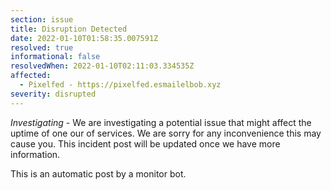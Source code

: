 ```yaml
---
section: issue
title: Disruption Detected
date: 2022-01-10T01:58:35.007591Z
resolved: true
informational: false
resolvedWhen: 2022-01-10T02:11:03.334535Z
affected:
  - Pixelfed - https://pixelfed.esmailelbob.xyz
severity: disrupted
---
```

*Investigating* - We are investigating a potential issue that might affect the uptime of one our of services. We are sorry for any inconvenience this may cause you. This incident post will be updated once we have more information.

This is an automatic post by a monitor bot.
        